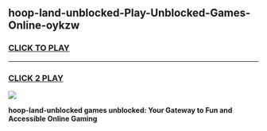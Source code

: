 
## hoop-land-unblocked-Play-Unblocked-Games-Online-oykzw
<h3>
<a href="https://premium76.site?title=hoop-land-unblocked&ref=25A">CLICK TO PLAY</a></h3>
<hr>

<h3>
<a href="https://premium76.site?title=hoop-land-unblocked&ref=25A">CLICK 2 PLAY</a>
  
</h3>

<a href="https://premium76.site?title=hoop-land-unblocked&ref=25A"><img src="https://clearcache.store/games.png"></a>


**hoop-land-unblocked games unblocked: Your Gateway to Fun and Accessible Online Gaming**
